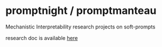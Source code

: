 # promptnight / promptmanteau
Mechanistic Interpretability research projects on soft-prompts

research doc is available [here](https://docs.google.com/document/d/1V9LLoZJA9rXg2yycxIEGGCo59ezF052rYOotNgyBQ0s/edit?usp=sharing)
